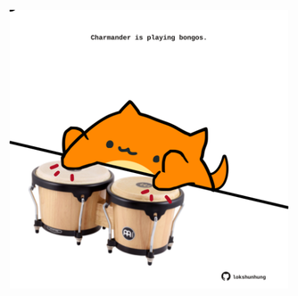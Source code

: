 <!-- built at 04/04/2024, 01:22:24 UTC -->
<p align="center">
  <img width="500" height="500" src="./ReadmeImage.svg">
</p>
